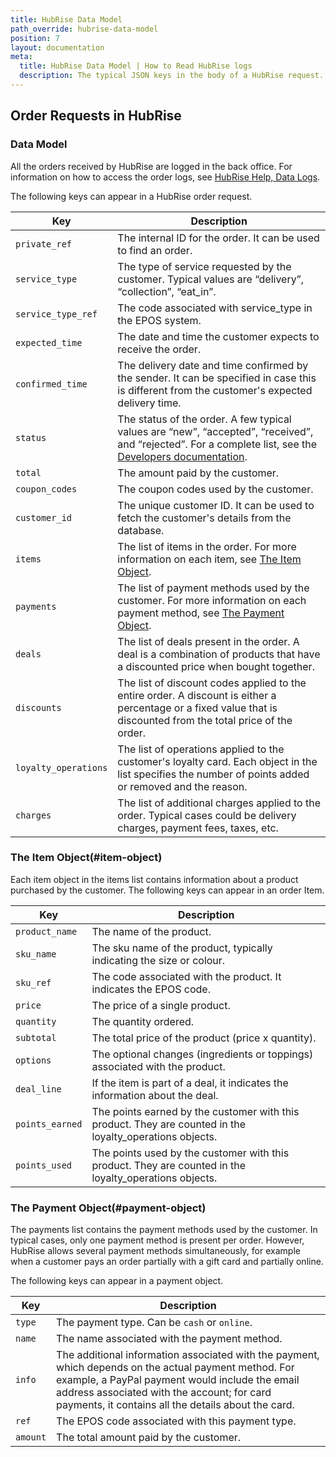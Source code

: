 ```yaml
---
title: HubRise Data Model
path_override: hubrise-data-model
position: 7
layout: documentation
meta:
  title: HubRise Data Model | How to Read HubRise logs
  description: The typical JSON keys in the body of a HubRise request.
---
```


## Order Requests in HubRise

### Data Model

All the orders received by HubRise are logged in the back office. For information on how to access the order logs, see
[HubRise Help, Data Logs](/docs/data#logs).

The following keys can appear in a HubRise order request.

| Key                  | Description                                                                                                                                                                                        |
| -------------------- | -------------------------------------------------------------------------------------------------------------------------------------------------------------------------------------------------- |
| `private_ref`        | The internal ID for the order. It can be used to find an order.                                                                                                                                    |
| `service_type`       | The type of service requested by the customer. Typical values are “delivery”, “collection”, “eat_in”.                                                                                              |
| `service_type_ref`   | The code associated with service_type in the EPOS system.                                                                                                                                          |
| `expected_time`      | The date and time the customer expects to receive the order.                                                                                                                                       |
| `confirmed_time`     | The delivery date and time confirmed by the sender. It can be specified in case this is different from the customer's expected delivery time.                                                      |
| `status`             | The status of the order. A few typical values are “new”, “accepted”, “received”, and “rejected”. For a complete list, see the [Developers documentation](/developers/api/order-management#status). |
| `total`              | The amount paid by the customer.                                                                                                                                                                   |
| `coupon_codes`       | The coupon codes used by the customer.                                                                                                                                                             |
| `customer_id`        | The unique customer ID. It can be used to fetch the customer's details from the database.                                                                                                          |
| `items`              | The list of items in the order. For more information on each item, see [The Item Object](/docs/hubrise-logs/hubrise-data-model#item-object).                                                       |
| `payments`           | The list of payment methods used by the customer. For more information on each payment method, see [The Payment Object](/docs/hubrise-logs/hubrise-data-model#payment-object).                     |
| `deals`              | The list of deals present in the order. A deal is a combination of products that have a discounted price when bought together.                                                                     |
| `discounts`          | The list of discount codes applied to the entire order. A discount is either a percentage or a fixed value that is discounted from the total price of the order.                                   |
| `loyalty_operations` | The list of operations applied to the customer's loyalty card. Each object in the list specifies the number of points added or removed and the reason.                                             |
| `charges`            | The list of additional charges applied to the order. Typical cases could be delivery charges, payment fees, taxes, etc.                                                                            |

### The Item Object(#item-object)

Each item object in the items list contains information about a product purchased by the customer. The following keys can appear in an order Item.

| Key             | Description                                                                                              |
| --------------- | -------------------------------------------------------------------------------------------------------- |
| `product_name`  | The name of the product.                                                                                 |
| `sku_name`      | The sku name of the product, typically indicating the size or colour.                                    |
| `sku_ref`       | The code associated with the product. It indicates the EPOS code.                                        |
| `price`         | The price of a single product.                                                                           |
| `quantity`      | The quantity ordered.                                                                                    |
| `subtotal`      | The total price of the product (price x quantity).                                                       |
| `options`       | The optional changes (ingredients or toppings) associated with the product.                              |
| `deal_line`     | If the item is part of a deal, it indicates the information about the deal.                              |
| `points_earned` | The points earned by the customer with this product. They are counted in the loyalty_operations objects. |
| `points_used`   | The points used by the customer with this product. They are counted in the loyalty_operations objects.   |

### The Payment Object(#payment-object)

The payments list contains the payment methods used by the customer. In typical cases, only one payment method is present per order. However, HubRise allows several payment methods simultaneously, for example when a customer pays an order partially with a gift card and partially online.

The following keys can appear in a payment object.

| Key      | Description                                                                                                                                                                                                                                                   |
| -------- | ------------------------------------------------------------------------------------------------------------------------------------------------------------------------------------------------------------------------------------------------------------- |
| `type`   | The payment type. Can be `cash` or `online`.                                                                                                                                                                                                                  |
| `name`   | The name associated with the payment method.                                                                                                                                                                                                                  |
| `info`   | The additional information associated with the payment, which depends on the actual payment method. For example, a PayPal payment would include the email address associated with the account; for card payments, it contains all the details about the card. |
| `ref`    | The EPOS code associated with this payment type.                                                                                                                                                                                                              |
| `amount` | The total amount paid by the customer.                                                                                                                                                                                                                        |
